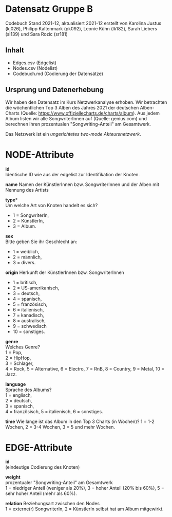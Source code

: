# Datensatz Gruppe B #
Codebuch Stand 2021-12, aktualisiert 2021-12
erstellt von Karolina Justus (kj026), Philipp Kaltenmark (pk092), Leonie Kühn (lk182), Sarah Liebers (sl139) und Sara Rozic (sr181)

## Inhalt
- Edges.csv (Edgelist)
- Nodes.csv (Nodelist)
- Codebuch.md (Codierung der Datensätze)

## Ursprung und Datenerhebung
Wir haben den Datensatz im Kurs Netzwerkanalyse erhoben. Wir betrachten die wöchentlichen Top 3 Alben des Jahres 2021 der deutschen Alben-Charts (Quelle: https://www.offiziellecharts.de/charts/album). Aus jedem Album listen wir alle SongwriterInnen auf (Quelle: genius.com) und berechnen ihren prozentualen "Songwriting-Anteil" am Gesamtwerk.

Das Netzwerk ist ein *ungerichtetes two-mode Akteursnetzwerk*. 

# NODE-Attribute  
  
**id**  
Identische ID wie aus der edgelist zur Identifikation der Knoten. 

**name**
Namen der KünstlerInnen bzw. SongwriterInnen und der Alben mit Nennung des Artists
  
**type***    
Um welche Art von Knoten handelt es sich?  
- 1 = SongwriterIn,  
- 2 = KünstlerIn, 
- 3 = Album. 

**sex**    
Bitte geben Sie ihr Geschlecht an:  
- 1 = weiblich,  
- 2 = männlich, 
- 3 = divers.

**origin**
Herkunft der KünstlerInnen bzw. SongwriterInnen
-	1 = britisch,
-	2 = US-amerikanisch,
-	3 = deutsch,
-	4 = spanisch,
-	5 = französisch,
-	6 = italienisch,
-	7 = kanadisch,
-	8 = australisch,
- 9 = schwedisch
-	10 = sonstiges.

  
**genre**    
Welches Genre?    
1 = Pop,   
2 = HipHop,   
3 = Schlager,   
4 = Rock,
5 = Alternative,
6 = Electro,
7 = RnB,
8 = Country,
9 = Metal,
10 = Jazz.

**language**  
Sprache des Albums?  
1 = englisch,      
2 = deutsch,   
3 = spanisch,    
4 = französisch,
5 = italienisch,
6 = sonstiges.  

**time**
Wie lange ist das Album in den Top 3 Charts (in Wochen)?
1 = 1-2 Wochen,
2 = 3-4 Wochen,
3 = 5 und mehr Wochen.



# EDGE-Attribute

**id**  
(eindeutige Codierung des Knoten)   

**weight**  
prozentualer "Songwriting-Anteil" am Gesamtwerk  
1 = niedriger Anteil (weniger als 20%),
3 = hoher Anteil (20% bis 60%),
5 = sehr hoher Anteil (mehr als 60%).

**relation**
Beziehungsart zwischen den Nodes  
1 = externe(r) SongwriterIn, 
2 = KünstlerIn selbst hat am Album mitgewirkt.
